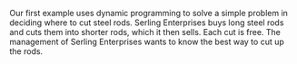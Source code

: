 Our first example uses dynamic programming to solve a simple problem in deciding
where to cut steel rods. Serling Enterprises buys long steel rods and cuts them
into shorter rods, which it then sells. Each cut is free. The management of Serling
Enterprises wants to know the best way to cut up the rods.